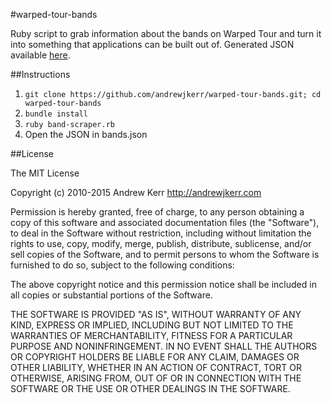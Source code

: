 #warped-tour-bands

Ruby script to grab information about the bands on Warped Tour and turn it into something that applications can be built out of. Generated JSON available [here](http://andrewjkerr.com/warped-tour-bands/bands.json).

##Instructions

1. `git clone https://github.com/andrewjkerr/warped-tour-bands.git; cd warped-tour-bands`
2. `bundle install`
3. `ruby band-scraper.rb`
4. Open the JSON in bands.json

##License

The MIT License

Copyright (c) 2010-2015 Andrew Kerr http://andrewjkerr.com

Permission is hereby granted, free of charge, to any person obtaining a copy of this software and associated documentation files (the "Software"), to deal in the Software without restriction, including without limitation the rights to use, copy, modify, merge, publish, distribute, sublicense, and/or sell copies of the Software, and to permit persons to whom the Software is furnished to do so, subject to the following conditions:

The above copyright notice and this permission notice shall be included in all copies or substantial portions of the Software.

THE SOFTWARE IS PROVIDED "AS IS", WITHOUT WARRANTY OF ANY KIND, EXPRESS OR IMPLIED, INCLUDING BUT NOT LIMITED TO THE WARRANTIES OF MERCHANTABILITY, FITNESS FOR A PARTICULAR PURPOSE AND NONINFRINGEMENT. IN NO EVENT SHALL THE AUTHORS OR COPYRIGHT HOLDERS BE LIABLE FOR ANY CLAIM, DAMAGES OR OTHER LIABILITY, WHETHER IN AN ACTION OF CONTRACT, TORT OR OTHERWISE, ARISING FROM, OUT OF OR IN CONNECTION WITH THE SOFTWARE OR THE USE OR OTHER DEALINGS IN THE SOFTWARE.